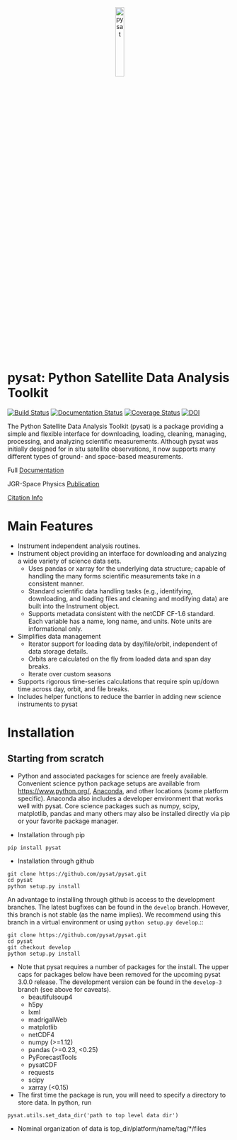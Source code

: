<div align="center">
        <img height="0" width="0px">
        <img width="20%" src="/logo.png" alt="pysat" title="pysat"</img>
</div>

# pysat: Python Satellite Data Analysis Toolkit
[![Build Status](https://travis-ci.org/pysat/pysat.svg?branch=main)](https://travis-ci.org/pysat/pysat)
[![Documentation Status](https://readthedocs.org/projects/pysat/badge/?version=latest)](http://pysat.readthedocs.io/en/latest/?badge=latest)
[![Coverage Status](https://coveralls.io/repos/github/pysat/pysat/badge.svg?branch=main)](https://coveralls.io/github/pysat/pysat?branch=main)
[![DOI](https://zenodo.org/badge/33449914.svg)](https://zenodo.org/badge/latestdoi/33449914)

The Python Satellite Data Analysis Toolkit (pysat) is a package providing a simple and flexible interface
for downloading, loading, cleaning, managing, processing, and analyzing scientific
measurements. Although pysat was initially designed for in situ satellite observations, it now supports many different types of ground- and space-based measurements.

Full [Documentation](http://pysat.readthedocs.io/en/latest/index.html)

JGR-Space Physics [Publication](https://doi.org/10.1029/2018JA025297)

[Citation Info](https://pysat.readthedocs.io/en/latest/citing.html)

# Main Features
* Instrument independent analysis routines.
* Instrument object providing an interface for downloading and analyzing a wide variety of science data sets.
  * Uses pandas or xarray for the underlying data structure;
  capable of handling the many forms scientific measurements take in a consistent manner.
  * Standard scientific data handling tasks (e.g., identifying, downloading,
  and loading files and cleaning and modifying data) are built into the
  Instrument object.
  * Supports metadata consistent with the netCDF CF-1.6 standard. Each variable
  has a name, long name, and units. Note units are informational only.
* Simplifies data management
  * Iterator support for loading data by day/file/orbit, independent of data storage details.
  * Orbits are calculated on the fly from loaded data and span day breaks.
  * Iterate over custom seasons
* Supports rigorous time-series calculations that require spin up/down time across day, orbit, and file breaks.
* Includes helper functions to reduce the barrier in adding new science instruments to pysat

# Installation
## Starting from scratch
* Python and associated packages for science are freely available. Convenient science python package setups are available from https://www.python.org/, [Anaconda](https://www.anaconda.com/distribution/), and other locations (some platform specific). Anaconda also includes a developer environment that works well with pysat. Core science packages such as numpy, scipy, matplotlib, pandas and many others may also be installed directly via pip or your favorite package manager.

* Installation through pip
```
pip install pysat
```
* Installation through github
```
git clone https://github.com/pysat/pysat.git
cd pysat
python setup.py install
```
An advantage to installing through github is access to the development branches.  The latest bugfixes can be found in the ``develop`` branch.   However, this branch is not stable (as the name implies). We recommend using this branch in a virtual environment or using `python setup.py develop`.::
```
git clone https://github.com/pysat/pysat.git
cd pysat
git checkout develop
python setup.py install
```
* Note that pysat requires a number of packages for the install.  The upper caps for packages below have been removed for the upcoming pysat 3.0.0 release. The development version can be found in the ``develop-3`` branch (see above for caveats).
  * beautifulsoup4
  * h5py
  * lxml
  * madrigalWeb
  * matplotlib
  * netCDF4
  * numpy (>=1.12)
  * pandas (>=0.23, <0.25)
  * PyForecastTools
  * pysatCDF
  * requests
  * scipy
  * xarray (<0.15)
* The first time the package is run, you will need to specify a directory to store data. In python, run
```
pysat.utils.set_data_dir('path to top level data dir')
```
  * Nominal organization of data is top_dir/platform/name/tag/*/files
